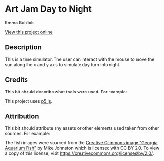 # Art Jam Day to Night

Emma Beldick

[View this project online](http://127.0.0.1:5500/condition/art_jam/)

## Description

This is a time simulator. The user can interact with the mouse to move the sun along the x and y axis to simulate day turn into night.

## Credits

This bit should describe what tools were used. For example:

This project uses [p5.js](https://p5js.org).

## Attribution

This bit should attribute any assets or other elements used taken from other sources. For example:

The fish images were sourced from the [Creative Commons image "Georgia Aquarium Fish"](https://search.creativecommons.org/photos/96f6f770-eac1-488c-8abb-16bee7bcc874) by Mike Johnston which is licensed with CC BY 2.0. To view a copy of this license, visit https://creativecommons.org/licenses/by/2.0/.
